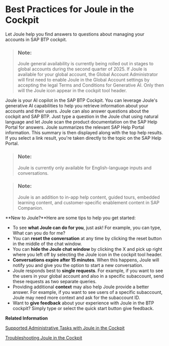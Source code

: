 <!-- loio20b5e3ed85a14925bb079feef6a105d3 -->

# Best Practices for Joule in the Cockpit

Let Joule help you find answers to questions about managing your accounts in SAP BTP cockpit.

> ### Note:  
> Joule general availability is currently being rolled out in stages to global accounts during the second quarter of 2025. If Joule is available for your global account, the Global Account Administrator will first need to enable Joule in the Global Account settings by accepting the legal Terms and Conditions for Generative AI. Only then will the Joule icon appear in the cockpit tool header.

Joule is your AI copilot in the SAP BTP Cockpit. You can leverage Joule's generative AI capabilities to help you retrieve information about your accounts and their users. Joule can also answer questions about the cockpit and SAP BTP. Just type a question in the Joule chat using natural language and let Joule scan the product documentation on the SAP Help Portal for answers. Joule summarizes the relevant SAP Help Portal information. This summary is then displayed along with the top help results. If you select a link result, you're taken directly to the topic on the SAP Help Portal.

> ### Note:  
> Joule is currently only available for English-language inputs and conversations.

> ### Note:  
> Joule is an addition to in-app help content, guided tours, embedded learning content, and customer-specific enablement content in SAP Companion.

**New to Joule?**Here are some tips to help you get started:

-   To see **what Joule can do for you**, just ask! For example, you can type, What can you do for me?
-   You can **reset the conversation** at any time by clicking the reset button in the middle of the chat window.
-   You can **hide the Joule chat window** by clicking the X and pick up right where you left off by selecting the Joule icon in the cockpit tool header.
-   **Conversations expire after 15 minutes**. When this happens, Joule will notify you and give you the option to start a new conversation.
-   Joule responds best to **single requests**. For example, if you want to see the users in your global account and also in a specific subaccount, send these requests as two separate queries.
-   Providing additional **context** may also help Joule provide a better answer. For example, if you want to see users of a specific subaccount, Joule may need more context and ask for the subaccount ID.
-   Want to **give feedback** about your experience with Joule in the BTP cockpit? Simply type or select the quick start button give feedback.

**Related Information**  


[Supported Administrative Tasks with Joule in the Cockpit](supported-administrative-tasks-with-joule-in-the-cockpit-88b02d5.md "Learn about the administrative tasks that Joule can perform for you in the SAP BTP cockpit.")

[Troubleshooting Joule in the Cockpit](https://help.sap.com/docs/BTP/65de2977205c403bbc107264b8eccf4b/e2d8e2c0ad914564bd02f8b0d2c526c7.html?locale=en-US&state=PRODUCTION&version=Cloud)


